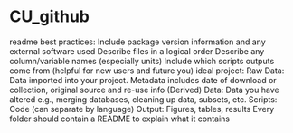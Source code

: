 # CU_github

readme best practices: Include package version information and any external software used
Describe files in a logical order
Describe any column/variable names (especially units)
Include which scripts outputs come from (helpful for new users and future you)
ideal project: Raw Data: Data imported into your project. Metadata includes date of download or collection, original source and re-use info
(Derived) Data: Data you have altered e.g., merging databases, cleaning up data, subsets, etc. 
Scripts: Code (can separate by language)
Output: Figures, tables, results
Every folder should contain a README to explain what it contains
